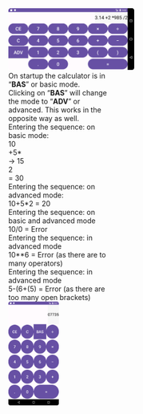 <img width = "50%" src="Images/Calc-H.png">

<div style = "display:grid;">
<div style = "float:left; width: 200px">
On startup the calculator is in “<b>BAS</b>” or basic mode. Clicking on “<b>BAS</b>” will change the mode to
“<b>ADV</b>” or advanced. This works in the opposite way as well. <br>
Entering the sequence: on basic mode: <br>
10 <br>
+5* <br>
-> 15 <br>
2 <br>
= 30 <br>
Entering the sequence: on advanced mode: <br>
10+5*2 = 20 <br>
Entering the sequence: on basic and advanced mode <br>
10/0 = Error <br>
Entering the sequence: in advanced mode <br>
10**6 = Error (as there are to many operators) <br>
Entering the sequence: in advanced mode <br>
5-(6+(5) = Error (as there are too many open brackets) <br>
</div>
<div style = "float:left;">
<img width = "20%" src="Images/Calc-V.png">
</div>
</div>

